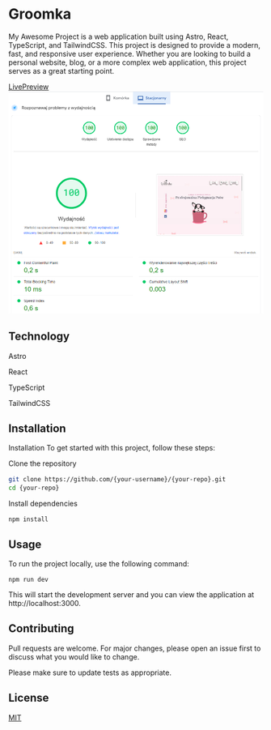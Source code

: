 # Groomka
My Awesome Project is a web application built using Astro, React, TypeScript, and TailwindCSS. This project is designed to provide a modern, fast, and responsive user experience. Whether you are looking to build a personal website, blog, or a more complex web application, this project serves as a great starting point.

[LivePreview](www.groomka.vercel.app)
![PageSpeed](public/images/pagespeed.png?raw=true "PageSpeed")
## Technology

Astro

React 

TypeScript

TailwindCSS
## Installation
Installation
To get started with this project, follow these steps:

Clone the repository

``` bash
git clone https://github.com/{your-username}/{your-repo}.git
cd {your-repo}
```
Install dependencies
```
npm install
```

## Usage
To run the project locally, use the following command:

```
npm run dev
```
This will start the development server and you can view the application at http://localhost:3000.

## Contributing

Pull requests are welcome. For major changes, please open an issue first
to discuss what you would like to change.

Please make sure to update tests as appropriate.

## License

[MIT](https://choosealicense.com/licenses/mit/)